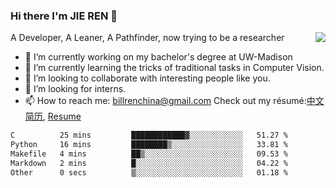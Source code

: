 ### Hi there I'm JIE REN 👋

<img align="right" src="https://github-readme-stats.vercel.app/api?username=BillRencn&show_icons=true&icon_color=0366d6&bg_color=ffffff&hide_title=true" />
A Developer, A Leaner, A Pathfinder, now trying to be a researcher

- 🔭 I’m currently working on my bachelor's degree at UW-Madison
- 🌱 I’m currently learning the tricks of traditional tasks in Computer Vision.
- 👯 I’m looking to collaborate with interesting people like you. 
- 🤔 I’m looking for interns.
- 📫 How to reach me: billrenchina@gmail.com
Check out my résumé:[中文简历](), [Resume]()

<!--START_SECTION:waka-->

```txt
C          25 mins         ████████████▓░░░░░░░░░░░░   51.27 %
Python     16 mins         ████████▒░░░░░░░░░░░░░░░░   33.81 %
Makefile   4 mins          ██▒░░░░░░░░░░░░░░░░░░░░░░   09.53 %
Markdown   2 mins          █░░░░░░░░░░░░░░░░░░░░░░░░   04.22 %
Other      0 secs          ▒░░░░░░░░░░░░░░░░░░░░░░░░   01.18 %
```

<!--END_SECTION:waka-->
